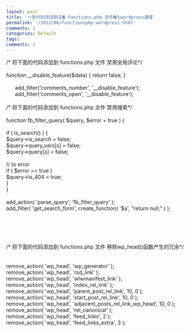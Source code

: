 ```yaml
---
layout: post
title: '一些代码添加到主� functions.php 文件�化wordpress速度'
permalink: '/2012/08/functionsphp-wordpress.html'
comments: 1
categories: Default
tags: 
comments: 1
---
```

<div>/* 将下面的代码添加到 functions.php 文件 禁用全局评论*/</div>

<div><br/></div>

<div>function __disable_feature($data) { return false; }</div>

<div><br/></div>

<div>&nbsp; &nbsp; &nbsp; add_filter('comments_number', '__disable_feature');</div>

 

<div>&nbsp; &nbsp; &nbsp; add_filter('comments_open', '__disable_feature');</div>

<div><br/></div>

<div>/* 将下面的代码添加到 functions.php 文件 禁用搜索*/</div>

<div><br/></div>

<div>function fb_filter_query( $query, $error = true ) {</div>

 

<div><br/></div>

<div>if ( is_search() ) {</div>

<div>$query-&gt;is_search = false;</div>

<div>$query-&gt;query_vars[s] = false;</div>

<div>$query-&gt;query[s] = false;</div>

<div><br/></div>

<div>// to error</div>

<div>if ( $error == true )</div>

 

<div>$query-&gt;is_404 = true;</div>

<div>}</div>

<div>}</div>

<div><br/></div>

<div>add_action( 'parse_query', 'fb_filter_query' );</div>

<div>add_filter( 'get_search_form', create_function( '$a', "return null;" ) );</div>

 

<div><br/></div>

<div><br/></div>

<div><br/></div>

<div><br/></div>

<div><br/></div>

<div>/* 将下面的代码添加到 functions.php 文件 移除wp_head()函数产生的冗余*/</div>

<div><br/></div>

<div><br/></div>

<div>remove_action( 'wp_head', 'wp_generator' );</div>

 

<div>remove_action( 'wp_head', 'rsd_link' );</div>

<div>remove_action( 'wp_head', 'wlwmanifest_link' );</div>

<div>remove_action( 'wp_head', 'index_rel_link' );</div>

<div>remove_action( 'wp_head', 'parent_post_rel_link', 10, 0 );</div>

 

<div>remove_action( 'wp_head', 'start_post_rel_link', 10, 0 );</div>

<div>remove_action( 'wp_head', 'adjacent_posts_rel_link_wp_head', 10, 0 );</div>

<div>remove_action( 'wp_head', 'rel_canonical' );</div>

 

<div>remove_action( 'wp_head', 'feed_links', 2 );</div>

<div>remove_action( 'wp_head', 'feed_links_extra', 3 );</div>

<div><br/></div>